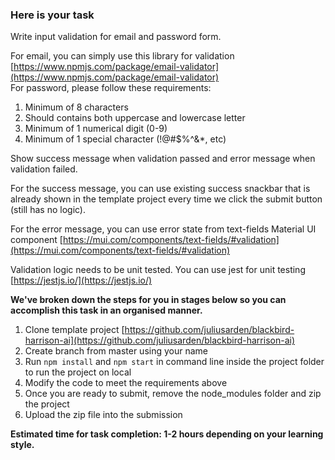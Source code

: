 ### Here is your task

Write input validation for email and password form.  
  
For email, you can simply use this library for validation [https://www.npmjs.com/package/email-validator](https://www.npmjs.com/package/email-validator)  
For password, please follow these requirements:

1.  Minimum of 8 characters
2.  Should contains both uppercase and lowercase letter
3.  Minimum of 1 numerical digit (0-9)
4.  Minimum of 1 special character (!@#$%^&\*, etc)

Show success message when validation passed and error message when validation failed.

For the success message, you can use existing success snackbar that is already shown in the template project every time we click the submit button (still has no logic).

For the error message, you can use error state from text-fields Material UI component [https://mui.com/components/text-fields/#validation](https://mui.com/components/text-fields/#validation)

Validation logic needs to be unit tested. You can use jest for unit testing [https://jestjs.io/](https://jestjs.io/)

  
**We've broken down the steps for you in stages below so you can accomplish this task in an organised manner.**

1.  Clone template project [https://github.com/juliusarden/blackbird-harrison-ai](https://github.com/juliusarden/blackbird-harrison-ai)
2.  Create branch from master using your name
3.  Run `npm install` and `npm start` in command line inside the project folder to run the project on local
4.  Modify the code to meet the requirements above
5.  Once you are ready to submit, remove the node\_modules folder and zip the project
6.  Upload the zip file into the submission

**Estimated time for task completion: 1-2 hours depending on your learning style.**